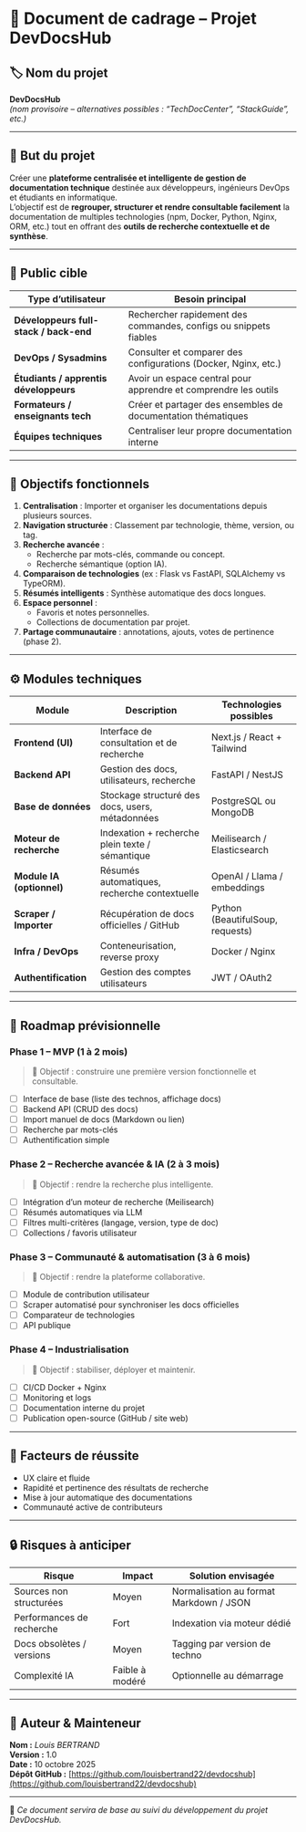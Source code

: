 # 🧭 Document de cadrage – Projet **DevDocsHub**

## 🏷️ Nom du projet
**DevDocsHub**  
_(nom provisoire – alternatives possibles : “TechDocCenter”, “StackGuide”, etc.)_

---

## 🎯 But du projet
Créer une **plateforme centralisée et intelligente de gestion de documentation technique** destinée aux développeurs, ingénieurs DevOps et étudiants en informatique.  
L’objectif est de **regrouper, structurer et rendre consultable facilement** la documentation de multiples technologies (npm, Docker, Python, Nginx, ORM, etc.) tout en offrant des **outils de recherche contextuelle et de synthèse**.

---

## 👥 Public cible

| Type d’utilisateur | Besoin principal |
|--------------------|------------------|
| **Développeurs full-stack / back-end** | Rechercher rapidement des commandes, configs ou snippets fiables |
| **DevOps / Sysadmins** | Consulter et comparer des configurations (Docker, Nginx, etc.) |
| **Étudiants / apprentis développeurs** | Avoir un espace central pour apprendre et comprendre les outils |
| **Formateurs / enseignants tech** | Créer et partager des ensembles de documentation thématiques |
| **Équipes techniques** | Centraliser leur propre documentation interne |

---

## 🧱 Objectifs fonctionnels

1. **Centralisation** : Importer et organiser les documentations depuis plusieurs sources.  
2. **Navigation structurée** : Classement par technologie, thème, version, ou tag.  
3. **Recherche avancée** :
   - Recherche par mots-clés, commande ou concept.
   - Recherche sémantique (option IA).
4. **Comparaison de technologies** (ex : Flask vs FastAPI, SQLAlchemy vs TypeORM).  
5. **Résumés intelligents** : Synthèse automatique des docs longues.  
6. **Espace personnel** :
   - Favoris et notes personnelles.
   - Collections de documentation par projet.
7. **Partage communautaire** : annotations, ajouts, votes de pertinence (phase 2).

---

## ⚙️ Modules techniques

| Module | Description | Technologies possibles |
|--------|--------------|------------------------|
| **Frontend (UI)** | Interface de consultation et de recherche | Next.js / React + Tailwind |
| **Backend API** | Gestion des docs, utilisateurs, recherche | FastAPI / NestJS |
| **Base de données** | Stockage structuré des docs, users, métadonnées | PostgreSQL ou MongoDB |
| **Moteur de recherche** | Indexation + recherche plein texte / sémantique | Meilisearch / Elasticsearch |
| **Module IA (optionnel)** | Résumés automatiques, recherche contextuelle | OpenAI / Llama / embeddings |
| **Scraper / Importer** | Récupération de docs officielles / GitHub | Python (BeautifulSoup, requests) |
| **Infra / DevOps** | Conteneurisation, reverse proxy | Docker / Nginx |
| **Authentification** | Gestion des comptes utilisateurs | JWT / OAuth2 |

---

## 🚀 Roadmap prévisionnelle

### **Phase 1 – MVP (1 à 2 mois)**
> 🎯 Objectif : construire une première version fonctionnelle et consultable.

- [ ] Interface de base (liste des technos, affichage docs)
- [ ] Backend API (CRUD des docs)
- [ ] Import manuel de docs (Markdown ou lien)
- [ ] Recherche par mots-clés
- [ ] Authentification simple

### **Phase 2 – Recherche avancée & IA (2 à 3 mois)**
> 🎯 Objectif : rendre la recherche plus intelligente.

- [ ] Intégration d’un moteur de recherche (Meilisearch)
- [ ] Résumés automatiques via LLM
- [ ] Filtres multi-critères (langage, version, type de doc)
- [ ] Collections / favoris utilisateur

### **Phase 3 – Communauté & automatisation (3 à 6 mois)**
> 🎯 Objectif : rendre la plateforme collaborative.

- [ ] Module de contribution utilisateur
- [ ] Scraper automatisé pour synchroniser les docs officielles
- [ ] Comparateur de technologies
- [ ] API publique

### **Phase 4 – Industrialisation**
> 🎯 Objectif : stabiliser, déployer et maintenir.

- [ ] CI/CD Docker + Nginx
- [ ] Monitoring et logs
- [ ] Documentation interne du projet
- [ ] Publication open-source (GitHub / site web)

---

## 🧭 Facteurs de réussite

- UX claire et fluide  
- Rapidité et pertinence des résultats de recherche  
- Mise à jour automatique des documentations  
- Communauté active de contributeurs  

---

## 🔒 Risques à anticiper

| Risque | Impact | Solution envisagée |
|--------|---------|-------------------|
| Sources non structurées | Moyen | Normalisation au format Markdown / JSON |
| Performances de recherche | Fort | Indexation via moteur dédié |
| Docs obsolètes / versions | Moyen | Tagging par version de techno |
| Complexité IA | Faible à modéré | Optionnelle au démarrage |

---

## 🧩 Auteur & Mainteneur
**Nom :** *Louis BERTRAND*  
**Version :** 1.0  
**Date :** 10 octobre 2025  
**Dépôt GitHub :** [https://github.com/louisbertrand22/devdocshub](https://github.com/louisbertrand22/devdocshub)

---

📘 _Ce document servira de base au suivi du développement du projet DevDocsHub._
